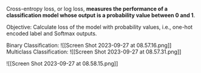 Cross-entropy loss, or log loss, **measures the performance of a classification model whose output is a probability value between 0 and 1**.

Objective:
Calculate loss of the model with probability values, i.e., one-hot encoded label and Softmax outputs.

Binary Classification:
![[Screen Shot 2023-09-27 at 08.57.16.png]]
Multiclass Classification:
![[Screen Shot 2023-09-27 at 08.57.31.png]]

![[Screen Shot 2023-09-27 at 08.58.15.png]]
